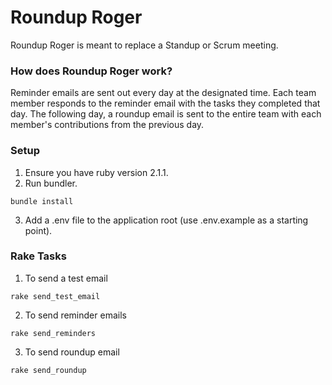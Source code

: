 Roundup Roger
=============

Roundup Roger is meant to replace a Standup or Scrum meeting. 

### How does Roundup Roger work?
Reminder emails are sent out every day at the designated time.
Each team member responds to the reminder email with the tasks they completed that day. The following day, a roundup email is sent to the entire team with each member's contributions from the previous day.

### Setup
1. Ensure you have ruby version 2.1.1.
2. Run bundler.
  ```
  bundle install
  ```
3. Add a .env file to the application root (use .env.example as a starting point).

### Rake Tasks
1. To send a test email
  ```
  rake send_test_email
  ```
2. To send reminder emails
  ```
  rake send_reminders
  ```
3. To send roundup email
  ```
  rake send_roundup
  ```

